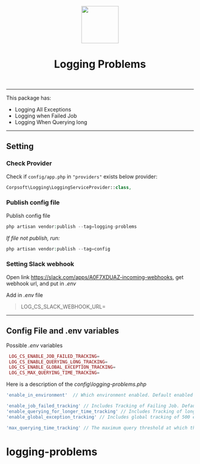 <p align="center">
    <img src="https://avatars1.githubusercontent.com/u/33844443" height="100px">
    <h1 align="center">Logging Problems</h1>
    <br>
</p>

---
This package has:
 - Logging All Exceptions
 - Logging when Failed Job
 - Logging When Querying long
---
## Setting
### Check Provider

Check if `config/app.php` in `"providers"` exists below provider:

```php
Corpsoft\Logging\LoggingServiceProvider::class,
```

### Publish config file

Publish config file
```php
php artisan vendor:publish --tag=logging-problems
```
_If file not publish, run:_
```php
php artisan vendor:publish --tag=config
```

### Setting Slack webhook

Open link https://slack.com/apps/A0F7XDUAZ-incoming-webhooks, get webhook url, and put in _.env_

Add in _.env_ file 
>LOG_CS_SLACK_WEBHOOK_URL=

---

## Config File and .env variables

Possible _.env_ variables
```php
 LOG_CS_ENABLE_JOB_FAILED_TRACKING=
 LOG_CS_ENABLE_QUERYING_LONG_TRACKING=
 LOG_CS_ENABLE_GLOBAL_EXCEPTION_TRACKING=
 LOG_CS_MAX_QUERYING_TIME_TRACKING=
```
Here is a description of the _config\logging-problems.php_

```php
'enable_in_environment'  // Which environment enabled. Default enabled 'production'

'enable_job_failed_tracking' // Includes Tracking of Failing Job. Default true
'enable_querying_for_longer_time_tracking' // Includes Tracking of long query. Default true
'enable_global_exception_tracking' // Includes global tracking of 500 errors Default true

'max_querying_time_tracking' // The maximum query threshold at which this will be logged (in milliseconds), the default is 1000
```




# logging-problems

